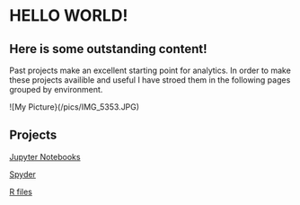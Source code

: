 ---
---

# HELLO WORLD!
## Here is some outstanding content! 


Past projects make an excellent starting point for analytics. In order to make these projects availible and useful I have stroed them in the following pages grouped by environment.  

![My Picture}(/pics/IMG_5353.JPG)

## Projects

[Jupyter Notebooks](/Jupyter/index.md)

[Spyder](/Spyder/index.md)

[R files](/R/index.md)



